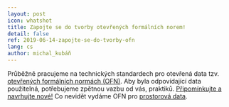 ```yaml
---
layout: post
icon: whatshot
title: Zapojte se do tvorby otevřených formálních norem!
detail: false
ref: 2019-06-14-zapojte-se-do-tvorby-ofn
lang: cs
author: michal_kubáň
---
```


Průběžně pracujeme na technických standardech pro otevřená data tzv. [otevřených formálních normách (OFN)](https://ofn.gov.cz). 
Aby byla odpovídající data použitelná, potřebujeme zpětnou vazbu od vás, praktiků. 
[Připomínkujte a navrhujte nové!](https://github.com/opendata-mvcr/otevrene-formalni-normy) 
Co nevidět vydáme OFN pro [prostorová data](https://ofn.gov.cz/prostorová-data/).